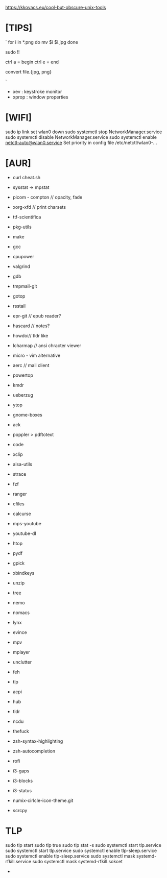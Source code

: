 https://kkovacs.eu/cool-but-obscure-unix-tools

# [TIPS]


`
for i in *.png
do
	mv $i $i.jpg
done

sudo !!

ctrl a = begin
ctrl e = end

convert file.{jpg, png}

`


- xev : keystroke monitor
- xprop : window properties

# [WIFI]

sudo ip link set wlan0 down
sudo systemctl stop NetworkManager.service
sudo systemctl disable NetworkManager.service
sudo systemctl enable netctl-auto@wlan0.service
Set priority in config file /etc/netctl/wlan0-...

# [AUR]

- curl cheat.sh

- sysstat -> mpstat
- picom - compton // opacity, fade

- xorg-xfd // print charsets
- ttf-scientifica
- pkg-utils
- make
- gcc
- cpupower
- valgrind
- gdb


- tmpmail-git
- gotop
- rsstail
- epr-git // epub reader?
- hascard // notes?
- howdoi// tldr like
- lcharmap // ansi chracter viewer
- micro - vim alternative
- aerc // mail client
- powertop
- kmdr
- ueberzug
- ytop
- gnome-boxes
- ack
- poppler > pdftotext
- code
- xclip
- alsa-utils
- strace
- fzf
- ranger
- cfiles
- calcurse
- mps-youtube
- youtube-dl
- htop
- pydf
- gpick
- xbindkeys
- unzip
- tree
- nemo
- nomacs
- lynx
- evince
- mpv
- mplayer
- unclutter
- feh
- tlp
- acpi
- hub
- tldr
- ncdu
- thefuck
- zsh-syntax-highlighting
- zsh-autocompletion
- rofi
- i3-gaps
- i3-blocks
- i3-status
- numix-cirlcle-icon-theme.git
- scrcpy

# TLP

sudo tlp start
sudo tlp true
sudo tlp stat -s
sudo systemctl start tlp.service
sudo systemctl start tlp.service
sudo systemctl enable tlp-sleep.service
sudo systemctl enable tlp-sleep.service
sudo systemctl mask systemd-rfkill.service
sudo systemctl mask systemd-rfkill.sokcet

-
